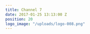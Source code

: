 ```yaml
---
title: Channel 7
date: 2017-01-25 13:13:00 Z
position: 20
logo_image: "/uploads/logo-008.png"
---
```


